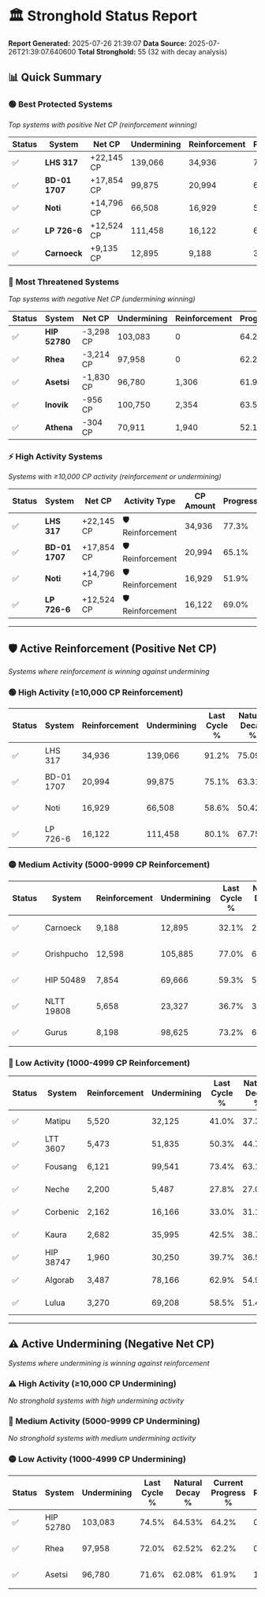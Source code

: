 # 🏛️ Stronghold Status Report

**Report Generated:** 2025-07-26 21:39:07
**Data Source:** 2025-07-26T21:39:07.640600
**Total Stronghold:** 55 (32 with decay analysis)

## 📊 Quick Summary

### 🟢 **Best Protected Systems**
*Top systems with positive Net CP (reinforcement winning)*

| Status | System | Net CP | Undermining | Reinforcement | Progress |
|--------|--------|--------|-------------|---------------|----------|
| ✅ | **LHS 317** | +22,145 CP | 139,066 | 34,936 | 77.3% |
| ✅ | **BD-01 1707** | +17,854 CP | 99,875 | 20,994 | 65.1% |
| ✅ | **Noti** | +14,796 CP | 66,508 | 16,929 | 51.9% |
| ✅ | **LP 726-6** | +12,524 CP | 111,458 | 16,122 | 69.0% |
| ✅ | **Carnoeck** | +9,135 CP | 12,895 | 9,188 | 30.8% |

### 🔴 **Most Threatened Systems**
*Top systems with negative Net CP (undermining winning)*

| Status | System | Net CP | Undermining | Reinforcement | Progress |
|--------|--------|--------|-------------|---------------|----------|
| ✅ | **HIP 52780** | -3,298 CP | 103,083 | 0 | 64.2% |
| ✅ | **Rhea** | -3,214 CP | 97,958 | 0 | 62.2% |
| ✅ | **Asetsi** | -1,830 CP | 96,780 | 1,306 | 61.9% |
| ✅ | **Inovik** | -956 CP | 100,750 | 2,354 | 63.5% |
| ✅ | **Athena** | -304 CP | 70,911 | 1,940 | 52.1% |

### ⚡ **High Activity Systems**
*Systems with ≥10,000 CP activity (reinforcement or undermining)*

| Status | System | Net CP | Activity Type | CP Amount | Progress |
|--------|--------|--------|---------------|-----------|----------|
| ✅ | **LHS 317** | +22,145 CP | 🛡️ Reinforcement | 34,936 | 77.3% |
| ✅ | **BD-01 1707** | +17,854 CP | 🛡️ Reinforcement | 20,994 | 65.1% |
| ✅ | **Noti** | +14,796 CP | 🛡️ Reinforcement | 16,929 | 51.9% |
| ✅ | **LP 726-6** | +12,524 CP | 🛡️ Reinforcement | 16,122 | 69.0% |

---

## 🛡️ Active Reinforcement (Positive Net CP)
*Systems where reinforcement is winning against undermining*

### 🟢 High Activity (≥10,000 CP Reinforcement)

| Status | System | Reinforcement | Undermining | Last Cycle % | Natural Decay % | Current Progress % | Current CP | Net CP | Activity |
|--------|--------|---------------|-------------|--------------|-----------------|-------------------|------------|--------|----------|
| ✅ | LHS 317 | 34,936 | 139,066 | 91.2% | 75.09% | 77.3% | 773,000 | +22,145 | 🟢 High Reinforcement |
| ✅ | BD-01 1707 | 20,994 | 99,875 | 75.1% | 63.31% | 65.1% | 650,999 | +17,854 | 🟢 High Reinforcement |
| ✅ | Noti | 16,929 | 66,508 | 58.6% | 50.42% | 51.9% | 519,000 | +14,796 | 🟢 High Reinforcement |
| ✅ | LP 726-6 | 16,122 | 111,458 | 80.1% | 67.75% | 69.0% | 690,000 | +12,524 | 🟢 High Reinforcement |

### 🟡 Medium Activity (5000-9999 CP Reinforcement)

| Status | System | Reinforcement | Undermining | Last Cycle % | Natural Decay % | Current Progress % | Current CP | Net CP | Activity |
|--------|--------|---------------|-------------|--------------|-----------------|-------------------|------------|--------|----------|
| ✅ | Carnoeck | 9,188 | 12,895 | 32.1% | 29.89% | 30.8% | 308,000 | +9,135 | 🟡 Medium Reinforcement |
| ✅ | Orishpucho | 12,598 | 105,885 | 77.0% | 65.51% | 66.4% | 664,000 | +8,946 | 🟡 Medium Reinforcement |
| ✅ | HIP 50489 | 7,854 | 69,666 | 59.3% | 51.72% | 52.3% | 523,000 | +5,820 | 🟡 Medium Reinforcement |
| ✅ | NLTT 19808 | 5,658 | 23,327 | 36.7% | 33.88% | 34.4% | 344,000 | +5,197 | 🟡 Medium Reinforcement |
| ✅ | Gurus | 8,198 | 98,625 | 73.2% | 62.80% | 63.3% | 633,000 | +5,013 | 🟡 Medium Reinforcement |

### 🔴 Low Activity (1000-4999 CP Reinforcement)

| Status | System | Reinforcement | Undermining | Last Cycle % | Natural Decay % | Current Progress % | Current CP | Net CP | Activity |
|--------|--------|---------------|-------------|--------------|-----------------|-------------------|------------|--------|----------|
| ✅ | Matipu | 5,520 | 32,125 | 41.0% | 37.31% | 37.8% | 377,999 | +4,874 | 🔵 Low Reinforcement |
| ✅ | LTT 3607 | 5,473 | 51,835 | 50.3% | 44.73% | 45.1% | 451,000 | +3,726 | 🔵 Low Reinforcement |
| ✅ | Fousang | 6,121 | 99,541 | 73.4% | 63.12% | 63.4% | 634,000 | +2,821 | 🔵 Low Reinforcement |
| ✅ | Neche | 2,200 | 5,487 | 27.8% | 27.06% | 27.3% | 273,000 | +2,450 | 🔵 Low Reinforcement |
| ✅ | Corbenic | 2,162 | 16,166 | 33.0% | 31.19% | 31.4% | 314,000 | +2,108 | 🔵 Low Reinforcement |
| ✅ | Kaura | 2,682 | 35,995 | 42.5% | 38.73% | 38.9% | 389,000 | +1,719 | 🔵 Low Reinforcement |
| ✅ | HIP 38747 | 1,960 | 30,250 | 39.7% | 36.57% | 36.7% | 367,000 | +1,320 | 🔵 Low Reinforcement |
| ✅ | Algorab | 3,487 | 78,166 | 62.9% | 54.98% | 55.1% | 551,000 | +1,151 | 🔵 Low Reinforcement |
| ✅ | Lulua | 3,270 | 69,208 | 58.5% | 51.49% | 51.6% | 516,000 | +1,117 | 🔵 Low Reinforcement |


---

## ⚠️ Active Undermining (Negative Net CP)
*Systems where undermining is winning against reinforcement*

### ⚠️ High Activity (≥10,000 CP Undermining)

*No stronghold systems with high undermining activity*

### 🔶 Medium Activity (5000-9999 CP Undermining)

*No stronghold systems with medium undermining activity*

### 🟡 Low Activity (1000-4999 CP Undermining)

| Status | System | Undermining | Last Cycle % | Natural Decay % | Current Progress % | Reinforcement | Current CP | Net CP | Activity |
|--------|--------|-------------|--------------|-----------------|-------------------|---------------|------------|--------|----------|
| ✅ | HIP 52780 | 103,083 | 74.5% | 64.53% | 64.2% | 0 | 642,000 | -3,298 | 🟡 Low Undermining |
| ✅ | Rhea | 97,958 | 72.0% | 62.52% | 62.2% | 0 | 622,000 | -3,214 | 🟡 Low Undermining |
| ✅ | Asetsi | 96,780 | 71.6% | 62.08% | 61.9% | 1,306 | 619,000 | -1,830 | 🟡 Low Undermining |
